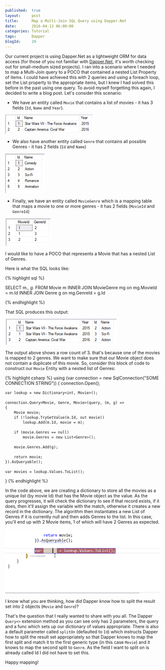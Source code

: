 ```yaml
---
published: 	true
layout: 	post
title:		Map a Multi-Join SQL Query using Dapper.Net 
date: 		2016-04-13 06:00:00
categories: Tutorial
tags: 		Dapper
blogId:     29
---
```


Our current project is using Dapper.Net as a lightweight ORM for data access (for those of you not familiar with [Dapper.Net](http://dapper.net), it's worth checking out for small-medium sized projects). I ran into a scenario where I needed to map a Multi-Join query to a POCO that contained a nested List Property of items. I could have achieved this with 2 queries and using a foreach loop, set the List property to the appropriate items, but I knew I had solved this before in the past using one query. To avoid myself forgetting this again, I decided to write a blog post. Let's consider this scenario:

* We have an entity called ```Movie``` that contains a list of movies - it has 3 fields (```Id```, ```Name``` and ```Year```).

![Movie Entity](/assets/articles/29/MovieEntity.PNG)

* We also have another entity called ```Genre``` that contains all possible Genres - it has 2 fields (```Id``` and ```Name```)

![Genre Entity](/assets/articles/29/GenreEntity.PNG)

* Finally, we have an entity called ```MovieGenre``` which is a mapping table that maps a movie to one or more genres - it has 2 fields (```MovieId``` and ```GenreId```)

![Movie Entity](/assets/articles/29/MovieGenre.PNG)

I would like to have a POCO that represents a Movie that has a nested List of Genres.

Here is what the SQL looks like:  

{% highlight sql %}

SELECT
    m.*,
    g.*
FROM
    Movie m
INNER JOIN
    MovieGenre mg on mg.MovieId = m.Id
INNER JOIN
    Genre g on mg.GenreId = g.Id

{% endhighlight %}

That SQL produces this output:

![Movie Entity](/assets/articles/29/MovieGenreQueryOutput.PNG)

The output above shows a row count of 3. that's because one of the movies is mapped to 2 genres. We want to make sure that our Movie object does not contain a duplicate of this movie. So, consider this block of code to construct our ```Movie``` Entity with a nested list of Genres:

{% highlight csharp %}
using (var connection = new SqlConnection("SOME CONNECTION STRING"))
{
    connection.Open();

    var lookup = new Dictionary<int, Movie>();

    connection.Query<Movie, Genre, Movie>(query, (m, g) =>
    {
        Movie movie;
        if (!lookup.TryGetValue(m.Id, out movie))
            lookup.Add(m.Id, movie = m);

        if (movie.Genres == null)
            movie.Genres = new List<Genre>();

        movie.Genres.Add(g);

        return movie;
    }).AsQueryable();

    var movies = lookup.Values.ToList();
}
{% endhighlight %}

In the code above, we are creating a dictionary to store all the movies as a unique list (by movie Id) that has the Movie object as the value. As the query progresses, it will check the dictionary to see if that record exists, if it does, then it'll assign the variable with the match, otherwise it creates a new record in the dictionary. The algorithm then instantiates a new List of Genres if it is currently null and then adds Genres to the list. In this case, you'll end up with 2 Movie items, 1 of which will have 2 Genres as expected.

![Movie List](/assets/articles/29/MovieList.gif)

I know what you are thinking, how did Dapper know how to split the result set into 2 objects (```Movie``` and ```Genre```)?

That's the question that I really wanted to share with you all. The Dapper ```Query<>``` extension method as you can see only has 2 parameters, the query and a func which sets up our dictionary of values appropriate. There is also a default parameter called ```splitOn``` (defaulted to ```Id```) which instructs Dapper how to split the result set appropriately so that Dapper knows to map the first split and match it to the first generic type (in this case ```Movie```) and it knows to map the second split to ```Genre```. As the field I want to split on is already called Id I did not have to set this.

Happy mapping!
